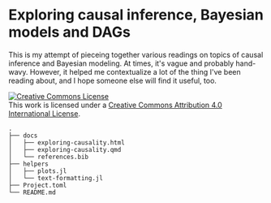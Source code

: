 # Exploring causal inference, Bayesian models and DAGs

This is my attempt of pieceing together various readings on topics of causal inference and Bayesian modeling. At times, it's vague and probably hand-wavy. However, it helped me contextualize a lot of the thing I've been reading about, and I hope someone else will find it useful, too.

<a rel="license" href="http://creativecommons.org/licenses/by/4.0/"><img alt="Creative Commons License" style="border-width:0" src="https://i.creativecommons.org/l/by/4.0/88x31.png" /></a><br />This work is licensed under a <a rel="license" href="http://creativecommons.org/licenses/by/4.0/">Creative Commons Attribution 4.0 International License</a>.

```
.
├── docs
│   ├── exploring-causality.html
│   ├── exploring-causality.qmd
│   └── references.bib
├── helpers
│   ├── plots.jl
│   └── text-formatting.jl
├── Project.toml
└── README.md
```

